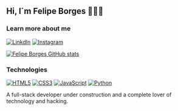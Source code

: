 ## Hi, I´m Felipe Borges 🙋🏾‍♂️

### Learn more about me

[![LinkdIn](https://img.shields.io/badge/LinkedIn-0077B5?style=for-the-badge&logo=linkedin&logoColor=white)](https://www.linkedin.com/in/devfelipeborges/)
[![Instagram](https://img.shields.io/badge/Instagram-E4405F?style=for-the-badge&logo=instagram&logoColor=white)](https://www.instagram.com/felipe.bgx/)

[![Felipe Borges GitHub stats](https://github-readme-stats.vercel.app/api?username=devfborges&show_icons=true&theme=tokyonight)](#)

### Technologies

[![HTML5](https://img.shields.io/badge/HTML5-E34F26?style=for-the-badge&logo=html5&logoColor=white)](#)
[![CSS3](https://img.shields.io/badge/CSS3-1572B6?style=for-the-badge&logo=css3&logoColor=white)](#)
[![JavaScript](https://img.shields.io/badge/JavaScript-F7DF1E?style=for-the-badge&logo=javascript&logoColor=black)](#)
[![Python](https://img.shields.io/badge/Python-3776AB?style=for-the-badge&logo=python&logoColor=white)](#)

A full-stack developer under construction and a complete lover of technology and hacking.
